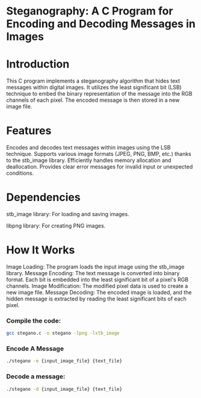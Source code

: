 # Steganography: A C Program for Encoding and Decoding Messages in Images

# Introduction
This C program implements a steganography algorithm that hides text messages within digital images. It utilizes the least significant bit (LSB) technique to embed the binary representation of the message into the RGB channels of each pixel. The encoded message is then stored in a new image file.

# Features
Encodes and decodes text messages within images using the LSB technique. Supports various image formats (JPEG, PNG, BMP, etc.) thanks to the stb_image library. Efficiently handles memory allocation and deallocation. Provides clear error messages for invalid input or unexpected conditions.

# Dependencies
stb_image library: For loading and saving images.

libpng library: For creating PNG images.

# How It Works
Image Loading: The program loads the input image using the stb_image library.
Message Encoding: The text message is converted into binary format. Each bit is embedded into the least significant bit of a pixel's RGB channels.
Image Modification: The modified pixel data is used to create a new image file.
Message Decoding: The encoded image is loaded, and the hidden message is extracted by reading the least significant bits of each pixel.

### Compile the code:
```bash
gcc stegano.c -o stegano -lpng -lstb_image
```

### Encode A Message
```bash
./stegano -e {input_image_file} {text_file}
```

### Decode a message:
```bash
./stegano -d {input_image_file} {text_file}
```
